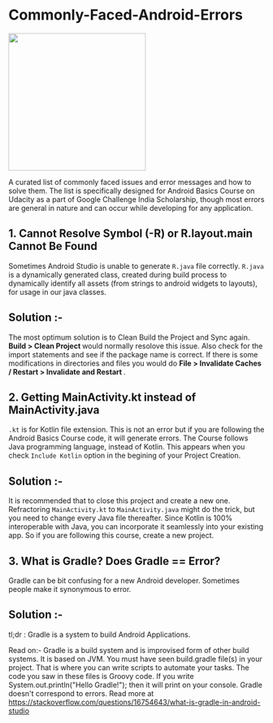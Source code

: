 # Commonly-Faced-Android-Errors

<img src="https://i.imgur.com/Pf8CTIc.jpg" width="270">

A curated list of commonly faced issues and error messages and how to solve them. The list is specifically designed for Android Basics Course on Udacity as a part of Google Challenge India Scholarship, though most errors are general in nature and can occur while developing for any application.


## 1. Cannot Resolve Symbol (-R) or R.layout.main Cannot Be Found
Sometimes Android Studio is unable to generate `R.java` file correctly. `R.java` is a dynamically generated class, created during build process to dynamically identify all assets (from strings to android widgets to layouts), for usage in our java classes.

## Solution :-
The most optimum solution is to Clean Build the Project and Sync again. <b> Build > Clean Project </b> would normally resolove this issue. Also check for the import statements and see if the package name is correct. If there is some modifications in directories and files you would do <b> File > Invalidate Caches / Restart > Invalidate and Restart </b>. 


## 2. Getting MainActivity.kt instead of MainActivity.java
`.kt` is for Kotlin file extension. This is not an error but if you are following the Android Basics Course code, it will generate errors. The Course follows Java programming language, instead of Kotlin. This appears when you check `Include Kotlin` option in the begining of your Project Creation.

## Solution :-
It is recommended that to close this project and create a new one. Refractoring `MainActivity.kt` to `MainActivity.java` might do the trick, but you need to change every Java file thereafter. Since Kotlin is 100% interoperable with Java, you can incorporate it seamlessly into your existing app. So if you are following this course, create a new project.


## 3. What is Gradle? Does Gradle == Error?
Gradle can be bit confusing for a new Android developer. Sometimes people make it synonymous to error. 

## Solution :-
tl;dr :
Gradle is a system to build Android Applications.

Read on:-
Gradle is a build system and is improvised form of other build systems. It is based on JVM. You must have seen build.gradle file(s) in your project. That is where you can write scripts to automate your tasks. The code you saw in these files is Groovy code. If you write System.out.println("Hello Gradle!"); then it will print on your console. Gradle doesn't correspond to errors. Read more at https://stackoverflow.com/questions/16754643/what-is-gradle-in-android-studio




